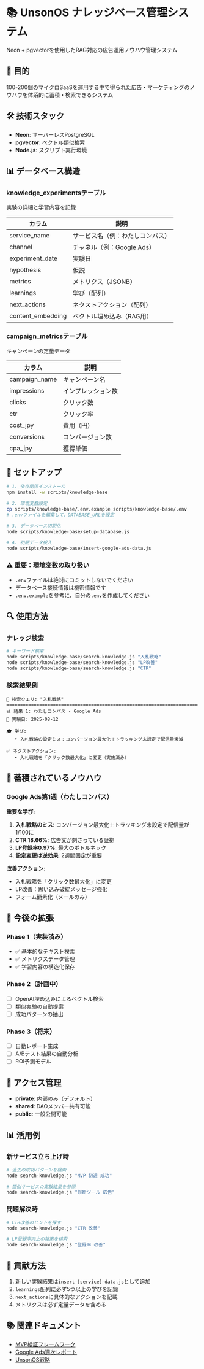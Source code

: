 # 📚 UnsonOS ナレッジベース管理システム

Neon + pgvectorを使用したRAG対応の広告運用ノウハウ管理システム

## 🎯 目的

100-200個のマイクロSaaSを運用する中で得られた広告・マーケティングのノウハウを体系的に蓄積・検索できるシステム

## 🛠️ 技術スタック

- **Neon**: サーバーレスPostgreSQL
- **pgvector**: ベクトル類似検索
- **Node.js**: スクリプト実行環境

## 📊 データベース構造

### knowledge_experimentsテーブル
実験の詳細と学習内容を記録

| カラム | 説明 |
|--------|------|
| service_name | サービス名（例：わたしコンパス） |
| channel | チャネル（例：Google Ads） |
| experiment_date | 実験日 |
| hypothesis | 仮説 |
| metrics | メトリクス（JSONB） |
| learnings | 学び（配列） |
| next_actions | ネクストアクション（配列） |
| content_embedding | ベクトル埋め込み（RAG用） |

### campaign_metricsテーブル
キャンペーンの定量データ

| カラム | 説明 |
|--------|------|
| campaign_name | キャンペーン名 |
| impressions | インプレッション数 |
| clicks | クリック数 |
| ctr | クリック率 |
| cost_jpy | 費用（円） |
| conversions | コンバージョン数 |
| cpa_jpy | 獲得単価 |

## 🚀 セットアップ

```bash
# 1. 依存関係インストール
npm install -w scripts/knowledge-base

# 2. 環境変数設定
cp scripts/knowledge-base/.env.example scripts/knowledge-base/.env
# .envファイルを編集して、DATABASE_URLを設定

# 3. データベース初期化
node scripts/knowledge-base/setup-database.js

# 4. 初期データ投入
node scripts/knowledge-base/insert-google-ads-data.js
```

### ⚠️ 重要：環境変数の取り扱い
- `.env`ファイルは絶対にコミットしないでください
- データベース接続情報は機密情報です
- `.env.example`を参考に、自分の`.env`を作成してください

## 🔍 使用方法

### ナレッジ検索

```bash
# キーワード検索
node scripts/knowledge-base/search-knowledge.js "入札戦略"
node scripts/knowledge-base/search-knowledge.js "LP改善"
node scripts/knowledge-base/search-knowledge.js "CTR"
```

### 検索結果例

```
🔎 検索クエリ: "入札戦略"
======================================================================
📊 結果 1: わたしコンパス - Google Ads
📅 実験日: 2025-08-12

🎓 学び:
   • 入札戦略の設定ミス：コンバージョン最大化＋トラッキング未設定で配信量激減
   
✅ ネクストアクション:
   • 入札戦略を「クリック数最大化」に変更（実施済み）
```

## 📝 蓄積されているノウハウ

### Google Ads第1週（わたしコンパス）

**重要な学び:**
1. **入札戦略のミス**: コンバージョン最大化＋トラッキング未設定で配信量が1/100に
2. **CTR 18.66%**: 広告文が刺さっている証拠
3. **LP登録率0.97%**: 最大のボトルネック
4. **設定変更は逆効果**: 2週間固定が重要

**改善アクション:**
- 入札戦略を「クリック数最大化」に変更
- LP改善：思い込み破綻メッセージ強化
- フォーム簡素化（メールのみ）

## 🔄 今後の拡張

### Phase 1（実装済み）
- ✅ 基本的なテキスト検索
- ✅ メトリクスデータ管理
- ✅ 学習内容の構造化保存

### Phase 2（計画中）
- [ ] OpenAI埋め込みによるベクトル検索
- [ ] 類似実験の自動提案
- [ ] 成功パターンの抽出

### Phase 3（将来）
- [ ] 自動レポート生成
- [ ] A/Bテスト結果の自動分析
- [ ] ROI予測モデル

## 🔐 アクセス管理

- **private**: 内部のみ（デフォルト）
- **shared**: DAOメンバー共有可能
- **public**: 一般公開可能

## 📊 活用例

### 新サービス立ち上げ時
```bash
# 過去の成功パターンを検索
node search-knowledge.js "MVP 初週 成功"

# 類似サービスの実験結果を参照
node search-knowledge.js "診断ツール 広告"
```

### 問題解決時
```bash
# CTR改善のヒントを探す
node search-knowledge.js "CTR 改善"

# LP登録率向上の施策を検索
node search-knowledge.js "登録率 改善"
```

## 🤝 貢献方法

1. 新しい実験結果は`insert-[service]-data.js`として追加
2. `learnings`配列に必ず5つ以上の学びを記録
3. `next_actions`に具体的なアクションを記載
4. メトリクスは必ず定量データを含める

## 📚 関連ドキュメント

- [MVP検証フレームワーク](/docs/business-strategy/mvp-validation-framework.md)
- [Google Ads週次レポート](/reports/google-ads-weekly-report-2025-08-12.md)
- [UnsonOS戦略](/docs/executive-strategy-report.md)